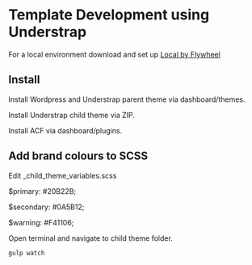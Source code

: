 # Template Development using Understrap

For a local environment download and set up [Local by Flywheel](https://local.getflywheel.com/)

## Install

Install Wordpress and Understrap parent theme via dashboard/themes.

Install Understrap child theme via ZIP.

Install ACF via dashboard/plugins.

## Add brand colours to SCSS

Edit _child_theme_variables.scss

$primary: #20B22B;

$secondary: #0A5B12;

$warning: #F41106;


Open terminal and navigate to child theme folder. 

```
gulp watch
```

